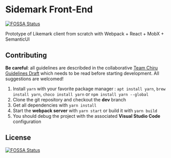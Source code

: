 # Sidemark Front-End
[![FOSSA Status](https://app.fossa.io/api/projects/git%2Bgithub.com%2Fteam-chiru%2Fsidemark-front.svg?type=shield)](https://app.fossa.io/projects/git%2Bgithub.com%2Fteam-chiru%2Fsidemark-front?ref=badge_shield)

Prototype of Likemark client from scratch with Webpack + React + MobX + SemanticUI

## Contributing
**Be careful**: all guidelines are describded in the collaborative [Team Chiru Guidelines Draft](https://paper.dropbox.com/doc/Team-Chiru-Guidelines-Draft-YHh8yPhFpgz4b5cRPXlgA) which needs to be read before starting development. All suggestions are welcomed!

1. Install `yarn` with your favorite package manager : `apt install yarn`, `brew install yarn`, `choco install yarn` or `npm install yarn --global`
2. Clone the git repository and checkout the **dev** branch
3. Get all dependencies with `yarn install`
4. Start the **webpack server** with `yarn start` or build it with `yarn build`
5. You should debug the project with the associated **Visual Studio Code** configuration



## License
[![FOSSA Status](https://app.fossa.io/api/projects/git%2Bgithub.com%2Fteam-chiru%2Fsidemark-front.svg?type=large)](https://app.fossa.io/projects/git%2Bgithub.com%2Fteam-chiru%2Fsidemark-front?ref=badge_large)